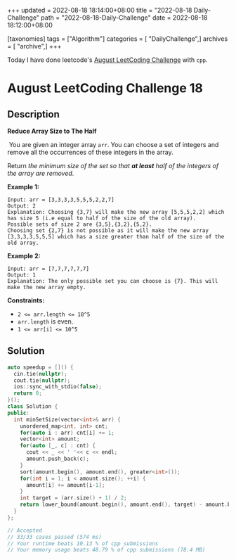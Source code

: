 +++
updated = 2022-08-18 18:14:00+08:00
title = "2022-08-18 Daily-Challenge"
path = "2022-08-18-Daily-Challenge"
date = 2022-08-18 18:12:00+08:00

[taxonomies]
tags = ["Algorithm"]
categories = [ "DailyChallenge",]
archives = [ "archive",]
+++

Today I have done leetcode's [August LeetCoding Challenge](https://leetcode.com/problems/reduce-array-size-to-the-half/) with `cpp`.

<!-- more -->

# August LeetCoding Challenge 18

## Description

**Reduce Array Size to The Half**

​	You are given an integer array `arr`. You can choose a set of integers and remove all the occurrences of these integers in the array.

Return *the minimum size of the set so that **at least** half of the integers of the array are removed*.

 

**Example 1:**

```
Input: arr = [3,3,3,3,5,5,5,2,2,7]
Output: 2
Explanation: Choosing {3,7} will make the new array [5,5,5,2,2] which has size 5 (i.e equal to half of the size of the old array).
Possible sets of size 2 are {3,5},{3,2},{5,2}.
Choosing set {2,7} is not possible as it will make the new array [3,3,3,3,5,5,5] which has a size greater than half of the size of the old array.
```

**Example 2:**

```
Input: arr = [7,7,7,7,7,7]
Output: 1
Explanation: The only possible set you can choose is {7}. This will make the new array empty.
```

 

**Constraints:**

- `2 <= arr.length <= 10^5`
- `arr.length` is even.
- `1 <= arr[i] <= 10^5`

## Solution

``` cpp
auto speedup = []() {
  cin.tie(nullptr);
  cout.tie(nullptr);
  ios::sync_with_stdio(false);
  return 0;
}();
class Solution {
public:
  int minSetSize(vector<int>& arr) {
    unordered_map<int, int> cnt;
    for(auto i : arr) cnt[i] += 1;
    vector<int> amount;
    for(auto [_, c] : cnt) {
      cout << _ << ' '<< c << endl;
      amount.push_back(c);
    }
    sort(amount.begin(), amount.end(), greater<int>());
    for(int i = 1; i < amount.size(); ++i) {
      amount[i] += amount[i-1];
    }
    int target = (arr.size() + 1) / 2;
    return lower_bound(amount.begin(), amount.end(), target) - amount.begin() + 1;
  }
};

// Accepted
// 33/33 cases passed (574 ms)
// Your runtime beats 10.13 % of cpp submissions
// Your memory usage beats 48.79 % of cpp submissions (78.4 MB)
```
